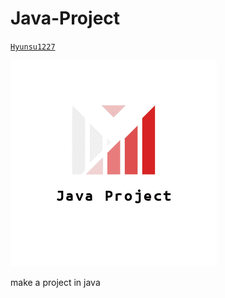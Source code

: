 # Java-Project

[`Hyunsu1227`](https://github.com/Hyunsu1227)

[![Logo](/HatchfulExport-All/pinterest_profile_image.png)](https://github.com/Hyunsu1227/Java-Project/)

make a project in java

